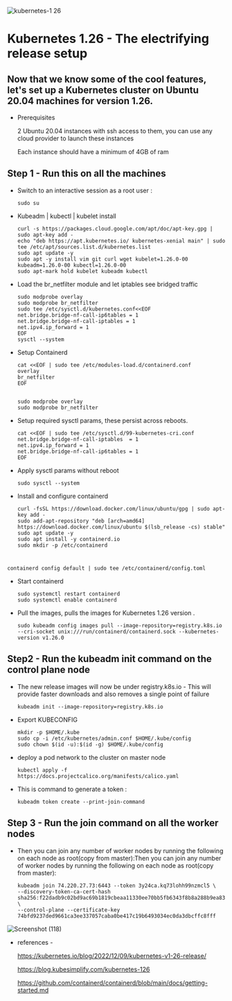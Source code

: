 


![kubernetes-1 26](https://user-images.githubusercontent.com/120181043/209433967-00b5546a-d9a2-4ecf-a827-9c2dc81c4778.png)
# Kubernetes 1.26 - The electrifying release setup

## Now that we know some of the cool features, let's set up a Kubernetes cluster on Ubuntu 20.04 machines for version 1.26.

- Prerequisites

  2 Ubuntu 20.04 instances with ssh access to them, you can use any cloud provider to launch these instances

  Each instance should have a minimum of 4GB of ram
## Step 1 - Run this on all the machines
- Switch to an interactive session as a root user :
          
      sudo su
- Kubeadm | kubectl | kubelet install
          
      curl -s https://packages.cloud.google.com/apt/doc/apt-key.gpg | sudo apt-key add -
      echo "deb https://apt.kubernetes.io/ kubernetes-xenial main" | sudo tee /etc/apt/sources.list.d/kubernetes.list
      sudo apt update -y
      sudo apt -y install vim git curl wget kubelet=1.26.0-00 kubeadm=1.26.0-00 kubectl=1.26.0-00
      sudo apt-mark hold kubelet kubeadm kubectl

- Load the br_netfilter module and let iptables see bridged traffic
          
      sudo modprobe overlay
      sudo modprobe br_netfilter
      sudo tee /etc/sysctl.d/kubernetes.conf<<EOF
      net.bridge.bridge-nf-call-ip6tables = 1
      net.bridge.bridge-nf-call-iptables = 1
      net.ipv4.ip_forward = 1
      EOF
      sysctl --system

- Setup Containerd

      cat <<EOF | sudo tee /etc/modules-load.d/containerd.conf
      overlay
      br_netfilter
      EOF


      sudo modprobe overlay
      sudo modprobe br_netfilter

- Setup required sysctl params, these persist across reboots.
         
      cat <<EOF | sudo tee /etc/sysctl.d/99-kubernetes-cri.conf
      net.bridge.bridge-nf-call-iptables  = 1
      net.ipv4.ip_forward = 1
      net.bridge.bridge-nf-call-ip6tables = 1
      EOF

-  Apply sysctl params without reboot
         
       sudo sysctl --system

- Install and configure containerd 

      curl -fsSL https://download.docker.com/linux/ubuntu/gpg | sudo apt-key add -
      sudo add-apt-repository "deb [arch=amd64] https://download.docker.com/linux/ubuntu $(lsb_release -cs) stable"
      sudo apt update -y
      sudo apt install -y containerd.io
      sudo mkdir -p /etc/containerd

#  
    containerd config default | sudo tee /etc/containerd/config.toml

- Start containerd

      sudo systemctl restart containerd
      sudo systemctl enable containerd
- Pull the images, pulls the images for Kubernetes 1.26 version .

      sudo kubeadm config images pull --image-repository=registry.k8s.io --cri-socket unix:///run/containerd/containerd.sock --kubernetes-version v1.26.0

## Step2 - Run the kubeadm init command on the control plane node

- The new release images will now be under registry.k8s.io - This will provide faster downloads and also removes a single point of failure

      kubeadm init --image-repository=registry.k8s.io

- Export KUBECONFIG 

      mkdir -p $HOME/.kube
      sudo cp -i /etc/kubernetes/admin.conf $HOME/.kube/config
      sudo chown $(id -u):$(id -g) $HOME/.kube/config

- deploy a pod network to the cluster on master node

      kubectl apply -f https://docs.projectcalico.org/manifests/calico.yaml 

- This is command to generate a token :

      kubeadm token create --print-join-command
## Step 3 - Run the join command on all the worker nodes
- Then you can join any number of worker nodes by running the following on each node as root(copy from master):Then you can join any number of worker nodes by running the following on each node as root(copy from master):
  
      kubeadm join 74.220.27.73:6443 --token 3y24ca.kq73lohh99nzmcl5 \
      --discovery-token-ca-cert-hash sha256:f22dadb9c02bd9ac69b1819cbeaa11330ee70bb5fb6343f8b8a288b9ea83b00f \
      --control-plane --certificate-key 74bfd9237ded9661ca3ee337057caba0be417c19b6493034ec0da3dbcffc8fff
 
 ![Screenshot (118)](https://user-images.githubusercontent.com/120181043/209434695-75258ab9-742a-44fb-adb9-81c5de716b66.png)


- references - 

  https://kubernetes.io/blog/2022/12/09/kubernetes-v1-26-release/

  https://blog.kubesimplify.com/kubernetes-126
  
  https://github.com/containerd/containerd/blob/main/docs/getting-started.md
